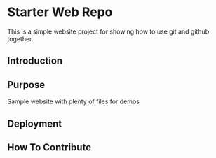 # Starter Web Repo

This is a simple website project for showing how to use git and github together.

## Introduction

## Purpose

Sample website with plenty of files for demos

## Deployment

## How To Contribute
